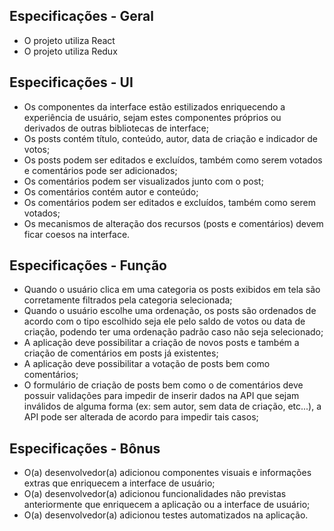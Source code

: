 ## Especificações - Geral

  - O projeto utiliza React
  - O projeto utiliza Redux

## Especificações - UI

  - Os componentes da interface estão estilizados enriquecendo a experiência de usuário, sejam estes componentes próprios ou derivados de outras bibliotecas de interface;
  - Os posts contém título, conteúdo, autor, data de criação e indicador de votos;
  - Os posts podem ser editados e excluídos, também como serem votados e comentários pode ser adicionados;
  - Os comentários podem ser visualizados junto com o post;
  - Os comentários contém autor e conteúdo;
  - Os comentários podem ser editados e excluídos, também como serem votados;
  - Os mecanismos de alteração dos recursos (posts e comentários) devem ficar coesos na interface.

## Especificações - Função

  - Quando o usuário clica em uma categoria os posts exibidos em tela são corretamente filtrados pela categoria selecionada;
  - Quando o usuário escolhe uma ordenação, os posts são ordenados de acordo com o tipo escolhido seja ele pelo saldo de votos ou data de criação, podendo ter uma ordenação padrão caso não seja selecionado;
  - A aplicação deve possibilitar a criação de novos posts e também a criação de comentários em posts já existentes;
  - A aplicação deve possibilitar a votação de posts bem como comentários;
  - O formulário de criação de posts bem como o de comentários deve possuir validações para impedir de inserir dados na API que sejam inválidos de alguma forma (ex: sem autor, sem data de criação, etc...), a API pode ser alterada de acordo para impedir tais casos;

## Especificações - Bônus

  - O(a) desenvolvedor(a) adicionou componentes visuais e informações extras que enriquecem a interface de usuário;
  - O(a) desenvolvedor(a) adicionou funcionalidades não previstas anteriormente que enriquecem a aplicação ou a interface de usuário;
  - O(a) desenvolvedor(a) adicionou testes automatizados na aplicação.
